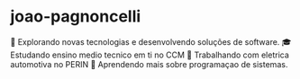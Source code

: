 # joao-pagnoncelli

🤔 Explorando novas tecnologias e desenvolvendo soluções de software.
🎓 Estudando ensino medio tecnico em ti no CCM
💼 Trabalhando com eletrica automotiva no PERIN
🌱 Aprendendo mais sobre programaçao de sistemas.

